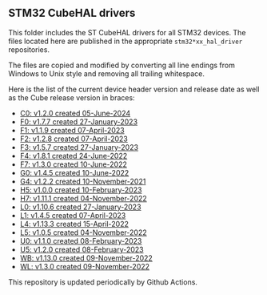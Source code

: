 ## STM32 CubeHAL drivers

This folder includes the ST CubeHAL drivers for all STM32 devices. The files
located here are published in the appropriate `stm32*xx_hal_driver` repositories.

The files are copied and modified by converting all line endings from Windows to
Unix style and removing all trailing whitespace.

Here is the list of the current device header version and release date as well
as the Cube release version in braces:

- [C0: v1.2.0 created 05-June-2024](https://github.com/STMicroelectronics/stm32c0xx_hal_driver)
- [F0: v1.7.7 created 27-January-2023](https://github.com/STMicroelectronics/stm32f0xx_hal_driver)
- [F1: v1.1.9 created 07-April-2023](https://github.com/STMicroelectronics/stm32f1xx_hal_driver)
- [F2: v1.2.8 created 07-April-2023](https://github.com/STMicroelectronics/stm32f2xx_hal_driver)
- [F3: v1.5.7 created 27-January-2023](https://github.com/STMicroelectronics/stm32f3xx_hal_driver)
- [F4: v1.8.1 created 24-June-2022](https://github.com/STMicroelectronics/stm32f4xx_hal_driver)
- [F7: v1.3.0 created 10-June-2022](https://github.com/STMicroelectronics/stm32f7xx_hal_driver)
- [G0: v1.4.5 created 10-June-2022](https://github.com/STMicroelectronics/stm32g0xx_hal_driver)
- [G4: v1.2.2 created 10-November-2021](https://github.com/STMicroelectronics/stm32g4xx_hal_driver)
- [H5: v1.0.0 created 10-February-2023](https://github.com/STMicroelectronics/stm32h5xx_hal_driver)
- [H7: v1.11.1 created 04-November-2022](https://github.com/STMicroelectronics/stm32h7xx_hal_driver)
- [L0: v1.10.6 created 27-January-2023](https://github.com/STMicroelectronics/stm32l0xx_hal_driver)
- [L1: v1.4.5 created 07-April-2023](https://github.com/STMicroelectronics/stm32l1xx_hal_driver)
- [L4: v1.13.3 created 15-April-2022](https://github.com/STMicroelectronics/stm32l4xx_hal_driver)
- [L5: v1.0.5 created 04-November-2022](https://github.com/STMicroelectronics/stm32l5xx_hal_driver)
- [U0: v1.1.0 created 08-February-2023](https://github.com/STMicroelectronics/stm32u0xx_hal_driver)
- [U5: v1.2.0 created 08-February-2023](https://github.com/STMicroelectronics/stm32u5xx_hal_driver)
- [WB: v1.13.0 created 09-November-2022](https://github.com/STMicroelectronics/stm32wbxx_hal_driver)
- [WL: v1.3.0 created 09-November-2022](https://github.com/STMicroelectronics/stm32wlxx_hal_driver)

This repository is updated periodically by Github Actions.
